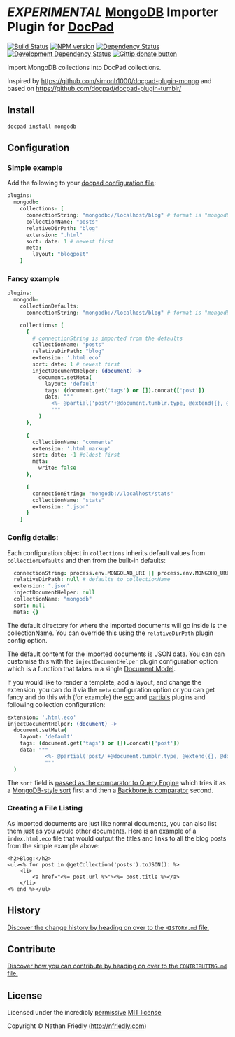 # *EXPERIMENTAL* [MongoDB](https://www.mongodb.org/) Importer Plugin for [DocPad](http://docpad.org)

<!-- BADGES/ -->

[![Build Status](https://travis-ci.org/nfriedly/docpad-plugin-mongodb.svg?branch=master)](https://travis-ci.org/nfriedly/docpad-plugin-mongodb)
[![NPM version](http://badge.fury.io/js/docpad-plugin-mongodb.png)](https://npmjs.org/package/docpad-plugin-mongodb "View this project on NPM")
[![Dependency Status](https://david-dm.org/nfriedly/docpad-plugin-mongodb.png?theme=shields.io)](https://david-dm.org/nfriedly/docpad-plugin-mongodb)
[![Development Dependency Status](https://david-dm.org/nfriedly/docpad-plugin-mongodb/dev-status.png?theme=shields.io)](https://david-dm.org/nfriedly/docpad-plugin-mongodb#info=devDependencies)
[![Gittip donate button](http://img.shields.io/gittip/nfriedly.png)](https://www.gittip.com/nfriedly/ "Donate weekly to this project using Gittip")

<!-- /BADGES -->

Import MongoDB collections into DocPad collections.

Inspired by https://github.com/simonh1000/docpad-plugin-mongo and based on https://github.com/docpad/docpad-plugin-tumblr/

## Install

```
docpad install mongodb
```


## Configuration

### Simple example

Add the following to your [docpad configuration file](http://docpad.org/docs/config):

``` coffee
plugins:
  mongodb:
    collections: [
      connectionString: "mongodb://localhost/blog" # format is "mongodb://username:password@hostname:port/dbname?options"
      collectionName: "posts"
      relativeDirPath: "blog"
      extension: ".html"
      sort: date: 1 # newest first
      meta:
        layout: "blogpost"
    ]
```

### Fancy example

``` coffee
plugins:
  mongodb:
    collectionDefaults:
      connectionString: "mongodb://localhost/blog" # format is "mongodb://username:password@hostname:port/dbname?options"

    collections: [
      {
        # connectionString is imported from the defaults
        collectionName: "posts"
        relativeDirPath: "blog"
        extension: '.html.eco'
        sort: date: 1 # newest first
        injectDocumentHelper: (document) ->
          document.setMeta(
            layout: 'default'
            tags: (document.get('tags') or []).concat(['post'])
            data: """
              <%- @partial('post/'+@document.tumblr.type, @extend({}, @document, @document.tumblr)) %>
              """
          )
      },

      {
        collectionName: "comments"
        extension: '.html.markup'
        sort: date: -1 #oldest first
        meta:
          write: false
      },

      {
        connectionString: "mongodb://localhost/stats"
        collectionName: "stats"
        extension: ".json"
      }
    ]
```

### Config details:

Each configuration object in `collections` inherits default values from `collectionDefaults` and then from the built-in defaults:

```coffee
  connectionString: process.env.MONGOLAB_URI || process.env.MONGOHQ_URL || "mongodb://localhost/localdev"
  relativeDirPath: null # defaults to collectionName
  extension: ".json"
  injectDocumentHelper: null
  collectionName: "mongodb"
  sort: null
  meta: {}
```

The default directory for where the imported documents will go inside is the collectionName.
You can override this using the `relativeDirPath` plugin config option.

The default content for the imported documents is JSON data. You can can customise this with the `injectDocumentHelper`
plugin configuration option which is a function that takes in a single [Document Model](https://github.com/bevry/docpad/blob/master/src/lib/models/document.coffee).

If you would like to render a template, add a layout, and change the extension, you can do it via the `meta` configuration
option or you can get fancy and do this with (for example) the
[eco](https://github.com/docpad/docpad-plugin-eco) and [partials](https://github.com/docpad/docpad-plugin-partials)
plugins and following collection configuration:

``` coffee
extension: '.html.eco'
injectDocumentHelper: (document) ->
  document.setMeta(
    layout: 'default'
    tags: (document.get('tags') or []).concat(['post'])
    data: """
			<%- @partial('post/'+@document.tumblr.type, @extend({}, @document, @document.tumblr)) %>
			"""
  )
```

The `sort` field is [passed as the comparator to Query Engine](https://learn.bevry.me/queryengine/guide#querying) which tries it as a
[MongoDB-style sort](http://docs.mongodb.org/manual/reference/method/cursor.sort/) first and then a
[Backbone.js comparator](http://documentcloud.github.io/backbone/#Collection-comparator) second.

### Creating a File Listing

As imported documents are just like normal documents, you can also list them just as you would other documents. Here is an example of a `index.html.eco` file that would output the titles and links to all the blog posts from the simple example above:

``` erb
<h2>Blog:</h2>
<ul><% for post in @getCollection('posts').toJSON(): %>
	<li>
		<a href="<%= post.url %>"><%= post.title %></a>
	</li>
<% end %></ul>
```

<!-- HISTORY/ -->

## History
[Discover the change history by heading on over to the `HISTORY.md` file.](https://github.com/docpad/docpad-plugin-tumblr/blob/master/HISTORY.md#files)

<!-- /HISTORY -->


<!-- CONTRIBUTE/ -->

## Contribute

[Discover how you can contribute by heading on over to the `CONTRIBUTING.md` file.](https://github.com/docpad/docpad-plugin-tumblr/blob/master/CONTRIBUTING.md#files)

<!-- /CONTRIBUTE -->

<!-- LICENSE/ -->

## License

Licensed under the incredibly [permissive](http://en.wikipedia.org/wiki/Permissive_free_software_licence) [MIT license](http://creativecommons.org/licenses/MIT/)

Copyright &copy; Nathan Friedly (http://nfriedly.com)

<!-- /LICENSE -->



